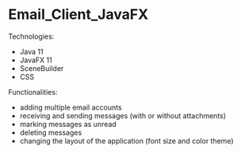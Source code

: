 # Email_Client_JavaFX

Technologies:
- Java 11
- JavaFX 11
- SceneBuilder
- CSS

Functionalities:
- adding multiple email accounts
- receiving and sending messages (with or without attachments)
- marking messages as unread
- deleting messages
- changing the layout of the application (font size and color theme)